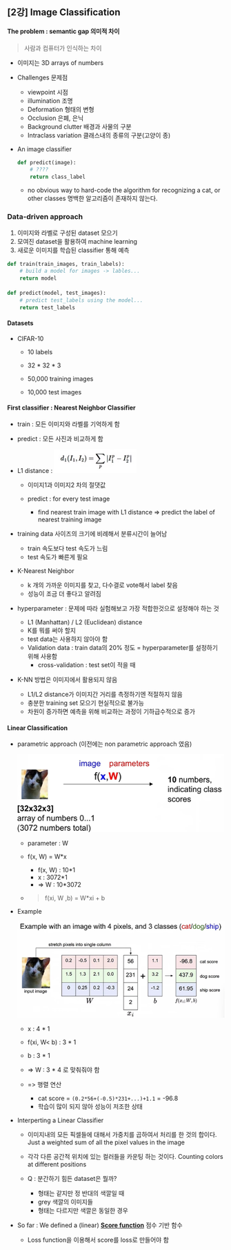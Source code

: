 ## [2강] Image Classification

#### The problem : semantic gap 의미적 차이

> 사람과 컴퓨터가 인식하는 차이

* 이미지는 3D arrays of numbers
* Challenges 문제점
  * viewpoint 시점
  * illumination 조명
  * Deformation 형태의 변형
  * Occlusion 은폐, 은닉
  * Background clutter 배경과 사물의 구분
  * Intraclass variation 클래스내의 종류의 구분(고양이 종)

* An image classifier

  ```python
  def predict(image):
      # ????
      return class_label
  ```

  * no obvious way to hard-code the algorithm for recognizing a cat, or other classes
    명백한 알고리즘이 존재하지 않는다.

### Data-driven approach

1. 이미지와 라벨로 구성된 dataset 모으기
2. 모여진 dataset을 활용하여 machine learning
3. 새로운 이미지를 학습된 classifier 통해 예측

```python
def train(train_images, train_labels):
    # build a model for images -> lables...
    return model

def predict(model, test_images):
    # predict test_labels using the model...
    return test_labels
```

#### Datasets

* CIFAR-10

  * 10 labels
  * 32 * 32 * 3

  * 50,000 training images

  * 10,000 test images

#### First classifier : Nearest Neighbor Classifier

* train : 모든 이미지와 라벨를 기억하게 함

* predict : 모든 사진과 비교하게 함

* L1 distance : ![image-20220313115038541](md-images/image-20220313115038541.png)

  * 이미지1과 이미지2 차의 절댓값

  * predict : for every test image
    * find nearest train image with L1 distance => predict the label of nearest training image

* training data 사이즈의 크기에 비례해서 분류시간이 늘어남

  * train 속도보다 test 속도가 느림
  * test 속도가 빠른게 필요

* K-Nearest Neighbor

  * k 개의 가까운 이미지를 찾고, 다수결로 vote해서 label 찾음
  * 성능이 조금 더 좋다고 알려짐

* hyperparameter : 문제에 따라 실험해보고 가장 적합한것으로 설정해야 하는 것

  * L1 (Manhattan) / L2 (Euclidean) distance
  * K를 뭐를 써야 할지
  * test data는 사용하지 않아야 함
  * Validation data : train data의 20% 정도 = hyperparameter를 설정하기 위해 사용함
    * cross-validation : test set이 적을 때

* K-NN 방법은 이미지에서 활용되지 않음
  * L1/L2 distance가 이미지간 거리를 측정하기엔 적절하지 않음
  * 충분한 training set 모으기 현실적으로 불가능
  * 차원이 증가하면 예측을 위해 비교하는 과정이 기하급수적으로 증가



#### Linear Classification

* parametric approach (이전에는 non parametric approach 였음)

  <img src="md-images/image-20220313125713826.png" alt="image-20220313125713826" style="zoom:80%;" />

  * parameter : W

  * f(x, W) = W*x

    * f(x, W) : 10*1
    * x : 3072*1
    * => W : 10*3072

  * > f(xi, W ,b) = W*xi + b

* Example

  <img src="md-images/image-20220313125923001.png" alt="image-20220313125923001" style="zoom:80%;" />

  * x : 4 * 1
  * f(xi, W< b) : 3 * 1

  * b : 3 * 1
  * => W : 3 * 4 로 맞춰줘야 함
  * => 행렬 연산 
    * cat score = `(0.2*56+(-0.5)*231+...)+1.1` = -96.8
    * 학습이 많이 되지 않아 성능이 저조한 상태



* Interperting a Linear Classifier

  * 이미지내의 모든 픽셀들에 대해서 가중치를 곱하여서 처리를 한 것의 합이다.
    Just a weighted sum of all the pixel values in the image
  * 각각 다른 공간적 위치에 있는 컬러들을 카운팅 하는 것이다. 
    Counting colors at different positions

  * Q : 분간하기 힘든 dataset은 뭘까? 
    * 형태는 같지만 정 반대의 색깔일 때
    * grey 색깔의 이미지들
    * 형태는 다르지만 색깔은 동일한 경우



* So far : We defined a (linear) <u>**Score function**</u> 점수 기반 함수
  * Loss function을 이용해서 score를 loss로 만들어야 함

